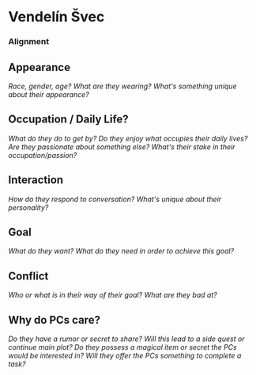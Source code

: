 # Vendelín Švec
### Alignment

## Appearance

_Race, gender, age?_
_What are they wearing?_
_What's something unique about their appearance?_


## Occupation / Daily Life?

_What do they do to get by?_
_Do they enjoy what occupies their daily lives?_
_Are they passionate about something else?_
_What's their stake in their occupation/passion?_


## Interaction

_How do they respond to conversation?_
_What's unique about their personality?_


## Goal

_What do they want?_
_What do they need in order to achieve this goal?_


## Conflict

_Who or what is in their way of their goal?_
_What are they bad at?_


## Why do PCs care?

_Do they have a rumor or secret to share?_
_Will this lead to a side quest or continue main plot?_
_Do they possess a magical item or secret the PCs would be interested in?_
_Will they offer the PCs something to complete a task?_
